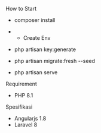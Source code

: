 How to Start

- composer install

- + Create Env

- php artisan key:generate

- php artisan migrate:fresh --seed

- php artisan serve


Requirement
- PHP 8.1

Spesifikasi
- Angularjs 1.8
- Laravel 8
